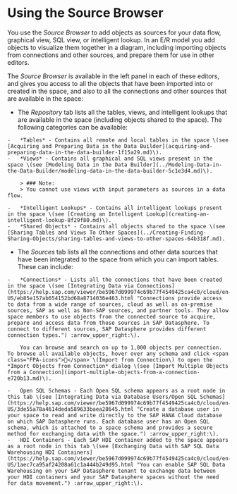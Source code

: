 <!-- loio7d2b21d974e44bdc9d548cf7532b5a43 -->

<link rel="stylesheet" type="text/css" href="../css/sap-icons.css"/>

# Using the Source Browser

You use the *Source Browser* to add objects as sources for your data flow, graphical view, SQL view, or intelligent lookup. In an E/R model you add objects to visualize them together in a diagram, including importing objects from connections and other sources, and prepare them for use in other editors.

The *Source Browser* is available in the left panel in each of these editors, and gives you access to all the objects that have been imported into or created in the space, and also to all the connections and other sources that are available in the space:

-    The *Repository* tab lists all the tables, views, and intelligent lookups that are available in the space \(including objects shared to the space\). The following categories can be available:

    -   *Tables* - Contains all remote and local tables in the space \(see [Acquiring and Preparing Data in the Data Builder](acquiring-and-preparing-data-in-the-data-builder-1f15a29.md)\).
    -   *Views* - Contains all graphical and SQL views present in the space \(see [Modeling Data in the Data Builder](../Modeling-Data-in-the-Data-Builder/modeling-data-in-the-data-builder-5c1e3d4.md)\).

        > ### Note:  
        > You cannot use views with input parameters as sources in a data flow.

    -   *Intelligent Lookups* - Contains all intelligent lookups present in the space \(see [Creating an Intelligent Lookup](creating-an-intelligent-lookup-8f29f80.md)\).
    -   *Shared Objects* - Contains all objects shared to the space \(see [Sharing Tables and Views To Other Spaces](../Creating-Finding-Sharing-Objects/sharing-tables-and-views-to-other-spaces-64b318f.md).

-    The *Sources* tab lists all the connections and other data sources that have been integrated to the space from which you can import tables. These can include: 

    -   *Connections* - Lists all the connections that have been created in the space \(see [Integrating Data via Connections](https://help.sap.com/viewer/be5967d099974c69b77f4549425ca4c0/cloud/en-US/eb85e157ab654152bd68a8714036e463.html "Connections provide access to data from a wide range of sources, cloud as well as on-premise sources, SAP as well as Non-SAP sources, and partner tools. They allow space members to use objects from the connected source to acquire, prepare and access data from those sources in SAP Datasphere. To connect to different sources, SAP Datasphere provides different connection types.") :arrow_upper_right:\).

        You can browse and search on up to 1,000 objects per connection. To browse all available objects, hover over any schema and click <span class="FPA-icons"></span> \(Import from Connection\) to open the *Import Objects from Connection* dialog \(see [Import Multiple Objects from a Connection](import-multiple-objects-from-a-connection-e720b13.md)\).

    -   Open SQL Schemas - Each Open SQL schema appears as a root node in this tab \(see [Integrating Data via Database Users/Open SQL Schemas](https://help.sap.com/viewer/be5967d099974c69b77f4549425ca4c0/cloud/en-US/3de55a78a4614deda589633baea28645.html "Create a database user in your space to read and write directly to the SAP HANA Cloud database on which SAP Datasphere runs. Each database user has an Open SQL schema, which is attached to a space schema and provides a secure method for exchanging data with the space.") :arrow_upper_right:\).
    -   HDI Containers - Each SAP HDI container added to the space appears as a root node in this tab \(see [Exchanging Data with SAP SQL Data Warehousing HDI Containers](https://help.sap.com/viewer/be5967d099974c69b77f4549425ca4c0/cloud/en-US/1aec7ca95af24208a61c1a444b249d95.html "You can enable SAP SQL Data Warehousing on your SAP Datasphere tenant to exchange data between your HDI containers and your SAP Datasphere spaces without the need for data movement.") :arrow_upper_right:\).


